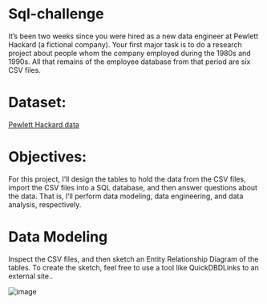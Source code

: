 # Sql-challenge
It’s been two weeks since you were hired as a new data engineer at Pewlett Hackard (a fictional company). Your first major task is to do a research project about people whom the company employed during the 1980s and 1990s. All that remains of the employee database from that period are six CSV files.

# Dataset:

[Pewlett Hackard data](https://github.com/dilqvl62/sql-challenge/tree/main/EmployeeSQL/data)

# Objectives:
For this project, I’ll design the tables to hold the data from the CSV files, import the CSV files into a SQL database, and then answer questions about the data. That is, I’ll perform data modeling, data engineering, and data analysis, respectively.

# Data Modeling

Inspect the CSV files, and then sketch an Entity Relationship Diagram of the tables. To create the sketch, feel free to use a tool like QuickDBDLinks to an external site..


![image](https://github.com/dilqvl62/sql-challenge/assets/107519883/71403308-6aa7-4655-ba62-49d39120f4e5)


